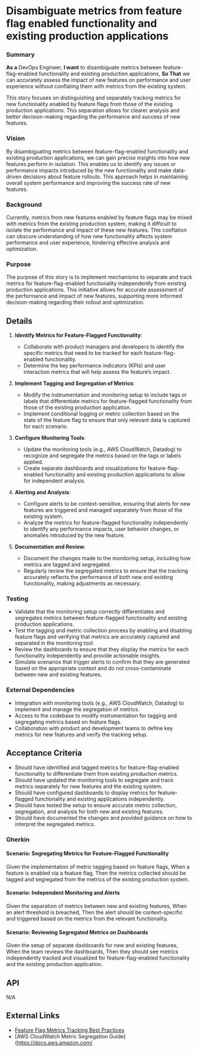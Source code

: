 
# Disambiguate metrics from feature flag enabled functionality and existing production applications
### Summary
**As a** DevOps Engineer, **I want** to disambiguate metrics between feature-flag-enabled functionality and existing production applications, **So That** we can accurately assess the impact of new features on performance and user experience without conflating them with metrics from the existing system.

This story focuses on distinguishing and separately tracking metrics for new functionality enabled by feature flags from those of the existing production applications. This separation allows for clearer analysis and better decision-making regarding the performance and success of new features.

### Vision
By disambiguating metrics between feature-flag-enabled functionality and existing production applications, we can gain precise insights into how new features perform in isolation. This enables us to identify any issues or performance impacts introduced by the new functionality and make data-driven decisions about feature rollouts. This approach helps in maintaining overall system performance and improving the success rate of new features.

### Background
Currently, metrics from new features enabled by feature flags may be mixed with metrics from the existing production system, making it difficult to isolate the performance and impact of these new features. This conflation can obscure understanding of how new functionality affects system performance and user experience, hindering effective analysis and optimization.

### Purpose
The purpose of this story is to implement mechanisms to separate and track metrics for feature-flag-enabled functionality independently from existing production applications. This initiative allows for accurate assessment of the performance and impact of new features, supporting more informed decision-making regarding their rollout and optimization.

## Details
1. **Identify Metrics for Feature-Flagged Functionality**:
    - Collaborate with product managers and developers to identify the specific metrics that need to be tracked for each feature-flag-enabled functionality.
    - Determine the key performance indicators (KPIs) and user interaction metrics that will help assess the feature’s impact.

2. **Implement Tagging and Segregation of Metrics**:
    - Modify the instrumentation and monitoring setup to include tags or labels that differentiate metrics for feature-flagged functionality from those of the existing production application.
    - Implement conditional logging or metric collection based on the state of the feature flag to ensure that only relevant data is captured for each scenario.

3. **Configure Monitoring Tools**:
    - Update the monitoring tools (e.g., AWS CloudWatch, Datadog) to recognize and segregate the metrics based on the tags or labels applied.
    - Create separate dashboards and visualizations for feature-flag-enabled functionality and existing production applications to allow for independent analysis.

4. **Alerting and Analysis**:
    - Configure alerts to be context-sensitive, ensuring that alerts for new features are triggered and managed separately from those of the existing system.
    - Analyze the metrics for feature-flagged functionality independently to identify any performance impacts, user behavior changes, or anomalies introduced by the new feature.

5. **Documentation and Review**:
    - Document the changes made to the monitoring setup, including how metrics are tagged and segregated.
    - Regularly review the segregated metrics to ensure that the tracking accurately reflects the performance of both new and existing functionality, making adjustments as necessary.

### Testing
- Validate that the monitoring setup correctly differentiates and segregates metrics between feature-flagged functionality and existing production applications.
- Test the tagging and metric collection process by enabling and disabling feature flags and verifying that metrics are accurately captured and separated in the monitoring tool.
- Review the dashboards to ensure that they display the metrics for each functionality independently and provide actionable insights.
- Simulate scenarios that trigger alerts to confirm that they are generated based on the appropriate context and do not cross-contaminate between new and existing features.

### External Dependencies
- Integration with monitoring tools (e.g., AWS CloudWatch, Datadog) to implement and manage the segregation of metrics.
- Access to the codebase to modify instrumentation for tagging and segregating metrics based on feature flags.
- Collaboration with product and development teams to define key metrics for new features and verify the tracking setup.

## Acceptance Criteria
- Should have identified and tagged metrics for feature-flag-enabled functionality to differentiate them from existing production metrics.
- Should have updated the monitoring tools to segregate and track metrics separately for new features and the existing system.
- Should have configured dashboards to display metrics for feature-flagged functionality and existing applications independently.
- Should have tested the setup to ensure accurate metric collection, segregation, and analysis for both new and existing features.
- Should have documented the changes and provided guidance on how to interpret the segregated metrics.

### Gherkin
#### Scenario: Segregating Metrics for Feature-Flagged Functionality
Given the implementation of metric tagging based on feature flags,
When a feature is enabled via a feature flag,
Then the metrics collected should be tagged and segregated from the metrics of the existing production system.

#### Scenario: Independent Monitoring and Alerts
Given the separation of metrics between new and existing features,
When an alert threshold is breached,
Then the alert should be context-specific and triggered based on the metrics from the relevant functionality.

#### Scenario: Reviewing Segregated Metrics on Dashboards
Given the setup of separate dashboards for new and existing features,
When the team reviews the dashboards,
Then they should see metrics independently tracked and visualized for feature-flag-enabled functionality and the existing production application.

## API
N/A

## External Links
- [Feature Flag Metrics Tracking Best Practices](#)
- [AWS CloudWatch Metric Segregation Guide](https://docs.aws.amazon.com/

